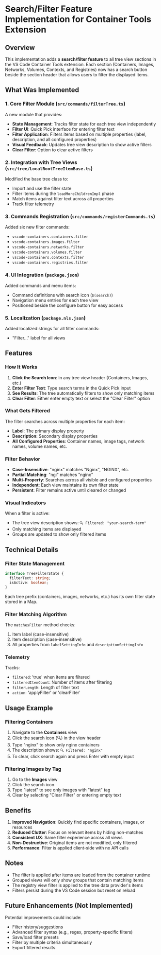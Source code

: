 # Search/Filter Feature Implementation for Container Tools Extension

## Overview

This implementation adds a **search/filter feature** to all tree view sections in the VS Code Container Tools extension. Each section (Containers, Images, Networks, Volumes, Contexts, and Registries) now has a search button beside the section header that allows users to filter the displayed items.

## What Was Implemented

### 1. Core Filter Module (`src/commands/filterTree.ts`)

A new module that provides:

- **State Management**: Tracks filter state for each tree view independently
- **Filter UI**: Quick Pick interface for entering filter text
- **Filter Application**: Filters items based on multiple properties (label, description, and all configured properties)
- **Visual Feedback**: Updates tree view description to show active filters
- **Clear Filter**: Option to clear active filters

### 2. Integration with Tree Views (`src/tree/LocalRootTreeItemBase.ts`)

Modified the base tree class to:

- Import and use the filter state
- Filter items during the `loadMoreChildrenImpl` phase
- Match items against filter text across all properties
- Track filter telemetry

### 3. Commands Registration (`src/commands/registerCommands.ts`)

Added six new filter commands:

- `vscode-containers.containers.filter`
- `vscode-containers.images.filter`
- `vscode-containers.networks.filter`
- `vscode-containers.volumes.filter`
- `vscode-containers.contexts.filter`
- `vscode-containers.registries.filter`

### 4. UI Integration (`package.json`)

Added commands and menu items:

- Command definitions with search icon (`$(search)`)
- Navigation menu entries for each tree view
- Positioned beside the configure button for easy access

### 5. Localization (`package.nls.json`)

Added localized strings for all filter commands:

- "Filter..." label for all views

## Features

### How It Works

1. **Click the Search Icon**: In any tree view header (Containers, Images, etc.)
2. **Enter Filter Text**: Type search terms in the Quick Pick input
3. **See Results**: The tree automatically filters to show only matching items
4. **Clear Filter**: Either enter empty text or select the "Clear Filter" option

### What Gets Filtered

The filter searches across multiple properties for each item:

- **Label**: The primary display property
- **Description**: Secondary display properties
- **All Configured Properties**: Container names, image tags, network names, volume names, etc.

### Filter Behavior

- **Case-Insensitive**: "nginx" matches "Nginx", "NGINX", etc.
- **Partial Matching**: "ngi" matches "nginx"
- **Multi-Property**: Searches across all visible and configured properties
- **Independent**: Each view maintains its own filter state
- **Persistent**: Filter remains active until cleared or changed

### Visual Indicators

When a filter is active:

- The tree view description shows: `🔍 Filtered: "your-search-term"`
- Only matching items are displayed
- Groups are updated to show only filtered items

## Technical Details

### Filter State Management

```typescript
interface TreeFilterState {
  filterText: string;
  isActive: boolean;
}
```

Each tree prefix (containers, images, networks, etc.) has its own filter state stored in a Map.

### Filter Matching Algorithm

The `matchesFilter` method checks:

1. Item label (case-insensitive)
2. Item description (case-insensitive)
3. All properties from `labelSettingInfo` and `descriptionSettingInfo`

### Telemetry

Tracks:

- `filtered`: 'true' when items are filtered
- `filteredItemCount`: Number of items after filtering
- `filterLength`: Length of filter text
- `action`: 'applyFilter' or 'clearFilter'

## Usage Example

### Filtering Containers

1. Navigate to the **Containers** view
2. Click the search icon (🔍) in the view header
3. Type "nginx" to show only nginx containers
4. The description shows: `🔍 Filtered: "nginx"`
5. To clear, click search again and press Enter with empty input

### Filtering Images by Tag

1. Go to the **Images** view
2. Click the search icon
3. Type "latest" to see only images with "latest" tag
4. Clear by selecting "Clear Filter" or entering empty text

## Benefits

1. **Improved Navigation**: Quickly find specific containers, images, or resources
2. **Reduced Clutter**: Focus on relevant items by hiding non-matches
3. **Consistent UX**: Same filter experience across all views
4. **Non-Destructive**: Original items are not modified, only filtered
5. **Performance**: Filter is applied client-side with no API calls

## Notes

- The filter is applied after items are loaded from the container runtime
- Grouped views will only show groups that contain matching items
- The registry view filter is applied to the tree data provider's items
- Filters persist during the VS Code session but reset on reload

## Future Enhancements (Not Implemented)

Potential improvements could include:

- Filter history/suggestions
- Advanced filter syntax (e.g., regex, property-specific filters)
- Save/load filter presets
- Filter by multiple criteria simultaneously
- Export filtered results
